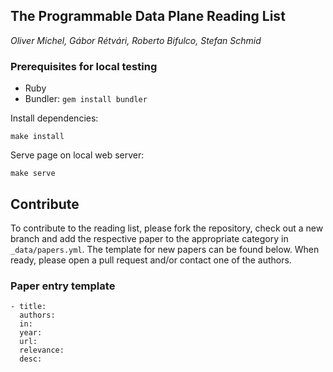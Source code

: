 
## The Programmable Data Plane Reading List

*Oliver Michel, Gábor Rétvári, Roberto Bifulco, Stefan Schmid*

### Prerequisites for local testing

  * Ruby
  * Bundler: `gem install bundler`

Install dependencies:

    make install

Serve page on local web server:

    make serve

## Contribute

To contribute to the reading list, please fork the repository, check out a new branch and add the respective paper to the appropriate category in `_data/papers.yml`. The template for new papers can be found below. When ready, please open a pull request and/or contact one of the authors.

### Paper entry template

    - title: 
      authors: 
      in: 
      year: 
      url: 
      relevance: 
      desc: 
